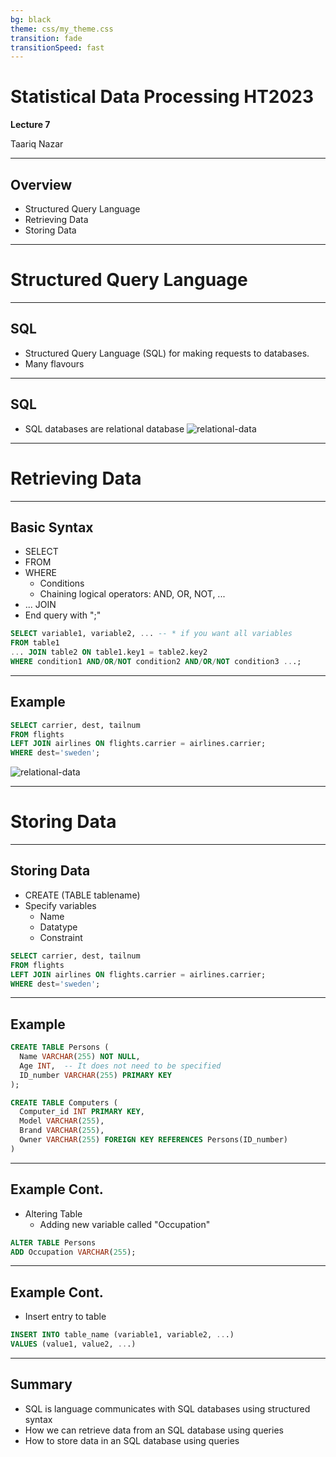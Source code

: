```yaml
---
bg: black
theme: css/my_theme.css
transition: fade
transitionSpeed: fast
---
```

# Statistical Data Processing HT2023 
**Lecture 7**

Taariq Nazar

---
## Overview 

- Structured Query Language
- Retrieving Data 
- Storing Data 

---
# Structured Query Language
---
##  SQL

- Structured Query Language (SQL) for making requests to databases.<!-- element class="fragment" -->
- Many flavours<!-- element class="fragment" -->


---
## SQL 
- SQL databases are relational database
![relational-data](https://r4ds.hadley.nz/diagrams/relational.png)<!-- element style="width:600px;margin-left:2em;"  class="fragment"-->
 
---
# Retrieving Data
---
## Basic Syntax

- SELECT<!-- element class="fragment"-->
- FROM<!-- element class="fragment"-->
- WHERE <!-- element class="fragment"-->
	- Conditions 
	- Chaining logical operators: AND, OR, NOT, ...
 - ... JOIN<!-- element class="fragment"-->
- End query with ";"<!-- element class="fragment"-->

```SQL 
SELECT variable1, variable2, ... -- * if you want all variables
FROM table1
... JOIN table2 ON table1.key1 = table2.key2
WHERE condition1 AND/OR/NOT condition2 AND/OR/NOT condition3 ...;
```
<!-- element style="margin-top:30em;"  class="fragment"-->

---
## Example

```SQL 
SELECT carrier, dest, tailnum
FROM flights
LEFT JOIN airlines ON flights.carrier = airlines.carrier;
WHERE dest='sweden';
```
<!-- element style="margin-top:10em;" -->

![relational-data](https://r4ds.hadley.nz/diagrams/relational.png)<!-- element style="width:600px;"-->

---
# Storing Data 
---
## Storing Data
- CREATE (TABLE tablename)<!-- element class="fragment"-->
- Specify variables <!-- element class="fragment"-->
	- Name
	- Datatype
	- Constraint

```SQL 
SELECT carrier, dest, tailnum
FROM flights
LEFT JOIN airlines ON flights.carrier = airlines.carrier;
WHERE dest='sweden';
```
<!-- element style="margin-top:25em;" class="fragment" -->

---
## Example
```SQL
CREATE TABLE Persons (
  Name VARCHAR(255) NOT NULL,
  Age INT,  -- It does not need to be specified
  ID_number VARCHAR(255) PRIMARY KEY
);

CREATE TABLE Computers (
  Computer_id INT PRIMARY KEY,
  Model VARCHAR(255),
  Brand VARCHAR(255),
  Owner VARCHAR(255) FOREIGN KEY REFERENCES Persons(ID_number) 
)
```
---
## Example Cont.
- Altering Table
	- Adding new variable called "Occupation"
 
```SQL
ALTER TABLE Persons
ADD Occupation VARCHAR(255);
```
---
## Example Cont. 
- Insert entry to table

```SQL
INSERT INTO table_name (variable1, variable2, ...)
VALUES (value1, value2, ...)
```

---
## Summary
- SQL is language communicates with SQL databases using structured syntax
- How we can retrieve data from an SQL database using queries
- How to store data in an SQL database using queries
